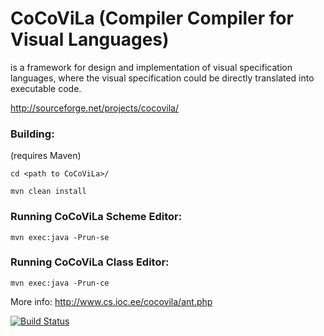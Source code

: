 # CoCoViLa (Compiler Compiler for Visual Languages) 
is a framework for design and implementation of visual specification languages, where the visual specification could be directly translated into executable code.

http://sourceforge.net/projects/cocovila/


### Building:
(requires Maven)

`cd <path to CoCoViLa>/`

`mvn clean install`

### Running CoCoViLa Scheme Editor:

`mvn exec:java -Prun-se`

### Running CoCoViLa Class Editor:

`mvn exec:java -Prun-ce`

More info: http://www.cs.ioc.ee/cocovila/ant.php

[![Build Status](https://travis-ci.org/MastaP/CoCoViLa.svg?branch=master)](https://travis-ci.org/MastaP/CoCoViLa)
